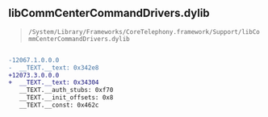 ## libCommCenterCommandDrivers.dylib

> `/System/Library/Frameworks/CoreTelephony.framework/Support/libCommCenterCommandDrivers.dylib`

```diff

-12067.1.0.0.0
-  __TEXT.__text: 0x342e8
+12073.3.0.0.0
+  __TEXT.__text: 0x34304
   __TEXT.__auth_stubs: 0xf70
   __TEXT.__init_offsets: 0x8
   __TEXT.__const: 0x462c

```
